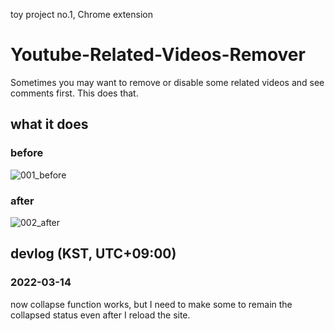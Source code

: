 toy project no.1, Chrome extension

# Youtube-Related-Videos-Remover
Sometimes you may want to remove or disable some related videos and see comments first. This does that.

## what it does
### before
![001_before](https://user-images.githubusercontent.com/96367152/158127630-8a9fd25e-889d-48c2-9b92-8e8d97221094.png)
### after
![002_after](https://user-images.githubusercontent.com/96367152/158127637-719286e7-d0b9-48bd-9a96-133e34567ad4.png)

## devlog (KST, UTC+09:00)
### 2022-03-14
now collapse function works, but I need to make some to remain the collapsed status even after I reload the site.